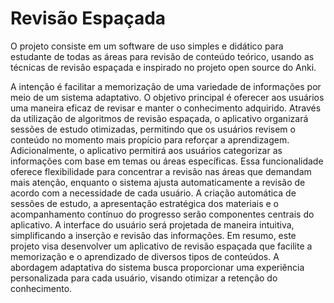 # Revisão Espaçada

O projeto consiste em um software de uso simples e didático para estudante de todas as áreas para revisão de conteúdo teórico, usando as técnicas de revisão espaçada e inspirado no projeto open source do Anki.

A intenção é facilitar a memorização de uma variedade de informações por meio de um sistema adaptativo.
O objetivo principal é oferecer aos usuários uma maneira eficaz de revisar e manter o conhecimento adquirido. Através da utilização de algoritmos de revisão espaçada, o aplicativo organizará sessões de estudo otimizadas, permitindo que os usuários revisem o conteúdo no momento mais propício para reforçar a aprendizagem.
Adicionalmente, o aplicativo permitirá aos usuários categorizar as informações com base em temas ou áreas específicas. Essa funcionalidade oferece flexibilidade para concentrar a revisão nas áreas que demandam mais atenção, enquanto o sistema ajusta automaticamente a revisão de acordo com a necessidade de cada usuário.
A criação automática de sessões de estudo, a apresentação estratégica dos materiais e o acompanhamento contínuo do progresso serão componentes centrais do aplicativo. A interface do usuário será projetada de maneira intuitiva, simplificando a inserção e revisão das informações.
Em resumo, este projeto visa desenvolver um aplicativo de revisão espaçada que facilite a memorização e o aprendizado de diversos tipos de conteúdos. A abordagem adaptativa do sistema busca proporcionar uma experiência personalizada para cada usuário, visando otimizar a retenção do conhecimento.
